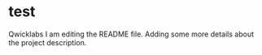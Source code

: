 # test
Qwicklabs 
I am editing the README file. Adding some more details about the project description.
